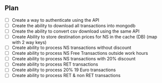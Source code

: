 ## Plan

- [ ] Create a way to authenticate using the API
- [ ] Create the ability to download all transactions into mongodb
- [ ] Create the ability to convert csv download using the same API
- [ ] Create Ability to store destination prices for NS in the cache (DB) (map with 2 way keys)
- [ ] Create ability to process NS transactions without discount
- [ ] Create ability to process NS Free Transactions outside work hours
- [ ] Create ability to process NS transactions with 20% discount
- [ ] Create ability to process RET transactions
- [ ] Create ability to process 20% 19 Euro transactions
- [ ] Create ability to process RET & non RET transactions 
